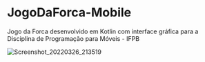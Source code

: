 # JogoDaForca-Mobile
Jogo da Forca desenvolvido em Kotlin com interface gráfica para a Disciplina de Programação para Móveis - IFPB


![Screenshot_20220326_213519](https://user-images.githubusercontent.com/62351565/160261734-fae8b5a2-d8f2-4c7d-90a2-175ab75a68f4.png)
